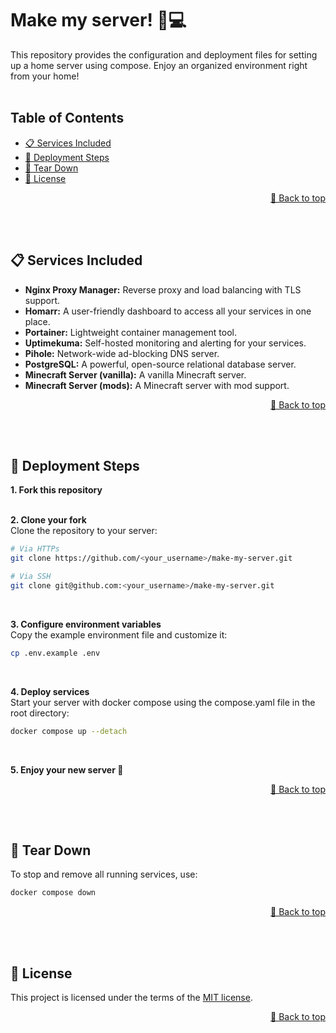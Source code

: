 <a name="readme-top"></a>

# Make my server! 🐣💻
This repository provides the configuration and deployment files for setting up a home server using compose. Enjoy an organized environment right from your home!
<br><br>


## Table of Contents
- [📋 Services Included](#services)
- [🚀 Deployment Steps](#deployment)
- [🔄 Tear Down](#tear-down)
- [🔑 License](#license)
<p align="right">
    <a href="#readme-top">🔼 Back to top</a>
</p>
<br><br>


<a name="services"></a>

## 📋 Services Included
- **Nginx Proxy Manager:** Reverse proxy and load balancing with TLS support.
- **Homarr:** A user-friendly dashboard to access all your services in one place.
- **Portainer:** Lightweight container management tool.
- **Uptimekuma:** Self-hosted monitoring and alerting for your services.
- **Pihole:** Network-wide ad-blocking DNS server.
- **PostgreSQL:** A powerful, open-source relational database server.
- **Minecraft Server (vanilla):** A vanilla Minecraft server.
- **Minecraft Server (mods):** A Minecraft server with mod support.
<p align="right">
    <a href="#readme-top">🔼 Back to top</a>
</p>
<br><br>


<a name="deployment"></a>

## 🚀 Deployment Steps
**1. Fork this repository**
<br><br>

**2. Clone your fork** <br>
Clone the repository to your server:
```bash
# Via HTTPs
git clone https://github.com/<your_username>/make-my-server.git
```
```bash
# Via SSH
git clone git@github.com:<your_username>/make-my-server.git
```
<br>

**3. Configure environment variables** <br>
Copy the example environment file and customize it:
```bash
cp .env.example .env
```
<br>

**4. Deploy services** <br>
Start your server with docker compose using the compose.yaml file in the root directory:
```bash
docker compose up --detach
```
<br>

**5. Enjoy your new server 🎉**
<p align="right">
    <a href="#readme-top">🔼 Back to top</a>
</p>
<br><br>


<a name="tear-down"></a>

## 🔄 Tear Down
To stop and remove all running services, use:
```bash
docker compose down
```
<p align="right">
    <a href="#readme-top">🔼 Back to top</a>
</p>
<br><br>


<a name="license"></a>
## 🔑 License
This project is licensed under the terms of the [MIT license](https://choosealicense.com/licenses/mit/).
<p align="right">
    <a href="#readme-top">🔼 Back to top</a>
</p>
<br><br>

